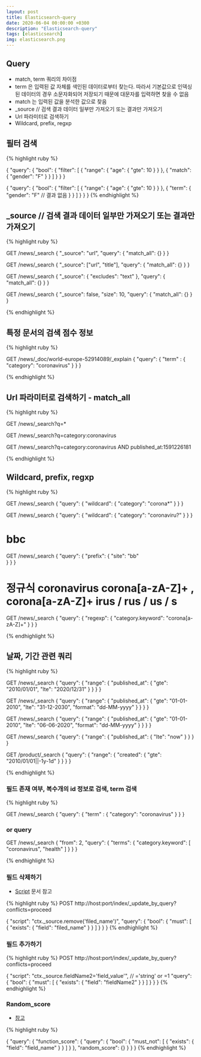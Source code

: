 ```yaml
---
layout: post
title: Elasticsearch-query
date: 2020-06-04 00:00:00 +0300
description: "Elasticsearch-query"
tags: [elasticsearch]
img: elasticsearch.png
---
```


## Query

* match, term 쿼리의 차이점
* term 은 입력된 값 자체를 색인된 데이터로부터 찾는다. 따라서 기본값으로 인덱싱된 데이터의 경우 소문자화되어 저장되기 때문에 대문자를 입력하면 찾을 수 없음
* match 는 입력된 값을 분석한 값으로 찾음
* _source // 검색 결과 데이터 일부만 가져오기 또는 결과만 가져오기
* Url 파라미터로 검색하기
* Wildcard, prefix, regxp

## 필터 검색

{% highlight ruby %}

{
    "query": {
        "bool": {
            "filter": [
            	{
	                "range": {
	                    "age": {
	                        "gte": 10
	                    }
	                }
            	},
            	{
            		"match": {
            			"gender": "F"
            		}
            	}
            ]
        }
    }
}


{
    "query": {
        "bool": {
            "filter": [
            	{
	                "range": {
	                    "age": {
	                        "gte": 10
	                    }
	                }
            	},
            	{
            		"term": {
            			"gender": "F"      // 결과 없음
            		}
            	}
            ]
        }
    }
}
{% endhighlight %}


## _source // 검색 결과 데이터 일부만 가져오기 또는 결과만 가져오기

{% highlight ruby %}

GET /news/_search
{
  "_source": "url", 
  "query": {
    "match_all": {}
  }
}

GET /news/_search
{
  "_source": ["url", "title"], 
  "query": {
    "match_all": {}
  }
}


GET /news/_search
{
  "_source": {
    "excludes": "text"
  }, 
  "query": {
    "match_all": {}
  }
}

GET /news/_search
{
  "_source": false,
  "size": 10,
  "query": {
    "match_all": {}
  }
}

{% endhighlight %}


## 특정 문서의 검색 점수 정보

{% highlight ruby %}

GET /news/_doc/world-europe-52914089/_explain
{
  "query": {
    "term" : {
      "category": "coronavirus"
    }
  }
}

{% endhighlight %}

## Url 파라미터로 검색하기 - match_all

{% highlight ruby %}

GET /news/_search?q=*

GET /news/_search?q=category:coronavirus

GET /news/_search?q=category:coronavirus AND published_at:1591226181

{% endhighlight %}

## Wildcard, prefix, regxp

{% highlight ruby %}


GET /news/_search
{
  "query": {
    "wildcard": {
      "category": "corona*"
    }
  }
}

GET /news/_search
{
  "query": {
    "wildcard": {
      "category": "coronaviru?"
    }
  }
}

# bbc
GET /news/_search
{
  "query": {
    "prefix": {
      "site": "bb"   
    }
  }
}


# 정규식   coronavirus  corona[a-zA-Z]+ , corona[a-zA-Z]+  irus / rus / us / s
GET /news/_search
{
  "query": {
    "regexp": {
      "category.keyword": "corona[a-zA-Z]+"
    }
  }
}


{% endhighlight %}


## 날짜, 기간 관련 쿼리

{% highlight ruby %}


GET /news/_search
{
  "query": {
    "range": {
      "published_at": {
        "gte": "2010/01/01",
        "lte": "2020/12/31"
      }
    }
  }
}

GET /news/_search
{
  "query": {
    "range": {
      "published_at": {
        "gte": "01-01-2010",
        "lte": "31-12-2030",
        "format": "dd-MM-yyyy"
      }
    }
  }
}



GET /news/_search
{
  "query": {
    "range": {
      "published_at": {
        "gte": "01-01-2010",
        "lte": "06-06-2020",
        "format": "dd-MM-yyyy"
      }
    }
  }
}


GET /news/_search
{
  "query": {
    "range": {
      "published_at": {
        "lte": "now"
      }
    }
  }
}


GET /product/_search
{
  "query": {
    "range": {
      "created": {
        "gte": "2010/01/01||-1y-1d"
      }
    }
  }
}

{% endhighlight %}

### 필드 존재 여부, 복수개의 id 정보로 검색, term 검색

{% highlight ruby %}


GET /news/_search
{
  "query": {
    "term" : {
      "category": "coronavirus"
    }
  }
}

### or query
GET /news/_search
{
  "from": 2,
  "query": {
    "terms": {
      "category.keyword": [ "coronavirus", "health" ]
    }
  }
}


{% endhighlight %}



### 필드 삭제하기 
* [Script][Script] 문서 참고

{% highlight ruby %}
POST http://host:port/index/_update_by_query?conflicts=proceed

{
  "script": "ctx._source.remove('filed_name')",
  "query": {
    "bool": {
      "must": [
        {
          "exists": {
            "field": "filed_name"
          }
        }
      ]
    }
  }
}
{% endhighlight %}

### 필드 추가하기 

{% highlight ruby %}
POST http://host:port/index/_update_by_query?conflicts=proceed

{
  "script": "ctx._source.fieldName2='field_value'",  // ='string' or =1
  "query": {
    "bool": {
      "must": [
        {
          "exists": {
            "field": "fieldName2"
          }
        }
      ]
    }
  }
}
{% endhighlight %}

### Random_score
* [참고][참고]
    
{% highlight ruby %}

{
  "query": {
    "function_score": {
      "query": {
        "bool": {
          "must_not": [
            {
              "exists": {
                "field": "field_name"
              }
            }
          ]
        }
      },
    "random_score": {}
    }  }
}
{% endhighlight %}



[Script]: https://www.elastic.co/guide/en/elasticsearch/reference/current/docs-update.html 
[참고]:http://richardhallett.com/posts/random-sampling-elasticsearch/
